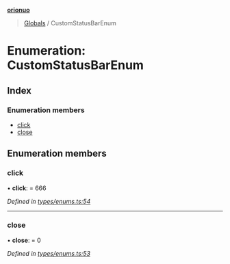**[orionuo](../README.md)**

> [Globals](../globals.md) / CustomStatusBarEnum

# Enumeration: CustomStatusBarEnum

## Index

### Enumeration members

* [click](customstatusbarenum.md#click)
* [close](customstatusbarenum.md#close)

## Enumeration members

### click

•  **click**:  = 666

*Defined in [types/enums.ts:54](https://github.com/msviha/orionuo/blob/9d75b1e/src/types/enums.ts#L54)*

___

### close

•  **close**:  = 0

*Defined in [types/enums.ts:53](https://github.com/msviha/orionuo/blob/9d75b1e/src/types/enums.ts#L53)*
